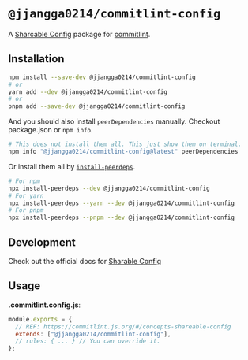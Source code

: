 # `@jjangga0214/commitlint-config`

A [Sharcable Config](https://commitlint.js.org/#/reference-configuration?id=shareable-configuration) package for [commitlint](https://commitlint.js.org/#/).

## Installation

```sh
npm install --save-dev @jjangga0214/commitlint-config
# or
yarn add --dev @jjangga0214/commitlint-config
# or
pnpm add --save-dev @jjangga0214/commitlint-config
```

And you should also install `peerDependencies` manually.
Checkout package.json or `npm info`.

```sh
# This does not install them all. This just show them on terminal.
npm info "@jjangga0214/commitlint-config@latest" peerDependencies
```

Or install them all by [`install-peerdeps`](https://openbase.com/js/install-peerdeps/documentation).

```sh
# For npm
npx install-peerdeps --dev @jjangga0214/commitlint-config
# For yarn
npx install-peerdeps --yarn --dev @jjangga0214/commitlint-config
# For pnpm
npx install-peerdeps --pnpm --dev @jjangga0214/commitlint-config
```

## Development

Check out the official docs for [Sharable Config](https://commitlint.js.org/#/reference-configuration?id=shareable-configuration)

## Usage

**.commitlint.config.js**:

```js
module.exports = {
  // REF: https://commitlint.js.org/#/concepts-shareable-config
  extends: ["@jjangga0214/commitlint-config"],
  // rules: { ... } // You can override it.
};
```
